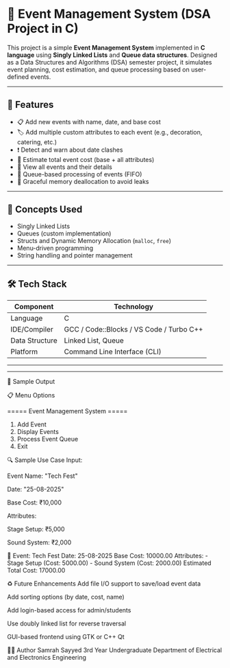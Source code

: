 # 📅 Event Management System (DSA Project in C)

This project is a simple **Event Management System** implemented in **C language** using **Singly Linked Lists** and **Queue data structures**. Designed as a Data Structures and Algorithms (DSA) semester project, it simulates event planning, cost estimation, and queue processing based on user-defined events.

---

## 📌 Features

- 📋 Add new events with name, date, and base cost
- 🏷️ Add multiple custom attributes to each event (e.g., decoration, catering, etc.)
- ❗ Detect and warn about date clashes
- 💸 Estimate total event cost (base + all attributes)
- 🧾 View all events and their details
- 🔄 Queue-based processing of events (FIFO)
- 🧹 Graceful memory deallocation to avoid leaks

---

## 🧠 Concepts Used

- Singly Linked Lists
- Queues (custom implementation)
- Structs and Dynamic Memory Allocation (`malloc`, `free`)
- Menu-driven programming
- String handling and pointer management

---

## 🛠️ Tech Stack

| Component     | Technology     |
|---------------|----------------|
| Language      | C              |
| IDE/Compiler  | GCC / Code::Blocks / VS Code / Turbo C++ |
| Data Structure| Linked List, Queue |
| Platform      | Command Line Interface (CLI) |

---


---
📸 Sample Output

📋 Menu Options

===== Event Management System =====
1. Add Event
2. Display Events
3. Process Event Queue
4. Exit

🔍 Sample Use Case
Input:

Event Name: "Tech Fest"

Date: "25-08-2025"

Base Cost: ₹10,000

Attributes:

Stage Setup: ₹5,000

Sound System: ₹2,000

📅 Event: Tech Fest
   Date: 25-08-2025
   Base Cost: 10000.00
   Attributes:
     - Stage Setup (Cost: 5000.00)
     - Sound System (Cost: 2000.00)
   Estimated Total Cost: 17000.00

♻️ Future Enhancements
Add file I/O support to save/load event data

Add sorting options (by date, cost, name)

Add login-based access for admin/students

Use doubly linked list for reverse traversal

GUI-based frontend using GTK or C++ Qt

🙋‍♀️ Author
Samrah Sayyed
3rd Year Undergraduate
Department of Electrical and Electronics Engineering
